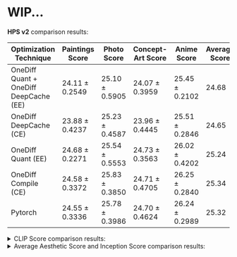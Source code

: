 # WIP...

**HPS v2** comparison results:

| Optimization Technique      | Paintings Score | Photo Score | Concept-Art Score | Anime Score | Average Score |
|-------------------------|-----------------|-------------|-------------------|-------------|---------------|
| OneDiff Quant + OneDiff DeepCache (EE) | 24.11 ± 0.2549  | 25.10 ± 0.5905 | 24.07 ± 0.3959  | 25.45 ± 0.2102 | 24.68         |
| OneDiff DeepCache (CE)               | 23.88 ± 0.4237  | 25.23 ± 0.4587 | 23.96 ± 0.4445  | 25.51 ± 0.2846 | 24.65         |
| OneDiff Quant (EE)           | 24.68 ± 0.2271  | 25.54 ± 0.5553 | 24.73 ± 0.3563  | 26.02 ± 0.4202 | 25.24         |
| OneDiff Compile (CE)         | 24.58 ± 0.3372  | 25.83 ± 0.3850 | 24.71 ± 0.4705  | 26.25 ± 0.2840 | 25.34         |
| Pytorch                      | 24.55 ± 0.3336  | 25.78 ± 0.3986 | 24.70 ± 0.4624  | 26.24 ± 0.2989 | 25.32         |

<details>
<summary>CLIP Score comparison results:</summary>

   | Optimization Technique               | Paintings Score | Photo Score | Concept-Art Score | Anime Score | Average Score |
   |--------------------------------------|-----------------|-------------|-------------------|-------------|---------------|
   | OneDiff Quant + OneDiff DeepCache (EE)       | 33.55           | 32.72       | 33.57             | 30.87       | 32.68         |
   | OneDiff DeepCache (CE)                       | 33.62           | 32.79       | 33.48             | 30.96       | 32.71         |
   | OneDiff Quant (EE)                   | 33.64           | 32.84       | 33.72             | 30.79       | 32.75         |
   | OneDiff Compile (CE)                 | 33.75           | 33.00       | 33.63             | 30.91       | 32.82         |
   | Pytorch                              | 33.76           | 32.98       | 33.62             | 30.96       | 32.83         |
   </details>


<details>
<summary>Average Aesthetic Score and Inception Score comparison results:</summary>

   | Optimization Technique                | Average Aesthetic Score | Average Inception Score      |
   |---------------------------------------|-------------------------|------------------------------|
   | OneDiff Quant + OneDiff DeepCache (EE) | 5.43                    | 14.71 ± 3.70                 |
   | OneDiff DeepCache (CE)                | 5.42                    | 15.30 ± 4.59                 |
   | OneDiff Quant (EE)                    | 5.46                    | 15.05 ± 4.31                 |
   | OneDiff Compile (CE)                  | 5.46                    | 15.20 ± 4.07                 |
   | Pytorch                               | 5.46                    | 15.25 ± 4.49                 |
   </details>
